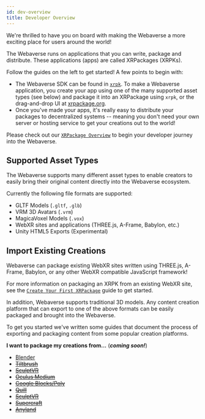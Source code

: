 ```yaml
---
id: dev-overview
title: Developer Overview
---
```


We're thrilled to have you on board with making the Webaverse a more exciting place for users around the world!

The Webaverse runs on applications that you can write, package and distribute. These applications (apps) are called XRPackages (XRPKs).

Follow the guides on the left to get started! A few points to begin with:

- The Webaverse SDK can be found in <a href="https://github.com/webaverse/xrpackage-cli" target="_blank" rel="noopener noreferrer">`xrpk`</a>. To make a Webaverse application, you create your app using one of the many supported asset types (see below) and package it into an XRPackage using `xrpk`, or the drag-and-drop UI at <a href="https://xrpackage.org/inspect.html" target="_blank" rel="noopener noreferrer">xrpackage.org</a>.
- Once you've made your apps, it's really easy to distribute your packages to decentralized systems -- meaning you don't need your own server or hosting service to get your creations out to the world!

Please check out our [`XRPackage Overview`](./1-xrpackage-overview.md) to begin your developer journey into the Webaverse.

## Supported Asset Types

The Webaverse supports many different asset types to enable creators to easily bring their original content directly into the Webaverse ecosystem.

Currently the following file formats are supported:

- GLTF Models (`.gltf`, `.glb`)
- VRM 3D Avatars (`.vrm`)
- MagicaVoxel Models (`.vox`)
- WebXR sites and applications (THREE.js, A-Frame, Babylon, etc.)
- Unity HTML5 Exports (Experimental)

## Import Existing Creations

Webaverse can package existing WebXR sites written using THREE.js, A-Frame, Babylon, or any other WebXR compatible JavaScript framework!

For more information on packaging an XRPK from an existing WebXR site, see the [`Create Your First XRPackage`](./2-creating-an-xrpk.md) guide to get started.

In addition, Webaverse supports traditional 3D models. Any content creation platform that can export to one of the above formats can be easily packaged and brought into the Webaverse.

To get you started we've written some guides that document the process of exporting and packaging content from some popular creation platforms.

**I want to package my creations from...** (**_coming soon!_**)

- [Blender](./10-blender-import.md)
- [~~Tiltbrush~~](index.md)
- [~~SculptVR~~](index.md)
- [~~Oculus Medium~~](index.md)
- [~~Google Blocks/Poly~~](index.md)
- [~~Quill~~](index.md)
- [~~SculptVR~~](index.md)
- [~~Supercraft~~](index.md)
- [~~Anyland~~](index.md)
